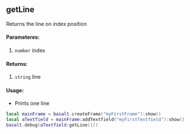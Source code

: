## getLine
Returns the line on index position

#### Parameteres:
1. `number` index

#### Returns:
1. `string` line

#### Usage:
* Prints one line
```lua
local mainFrame = basalt.createFrame("myFirstFrame"):show()
local aTextfield = mainFrame:addTextfield("myFirstTextfield"):show()
basalt.debug(aTextfield:getLine(1))
```